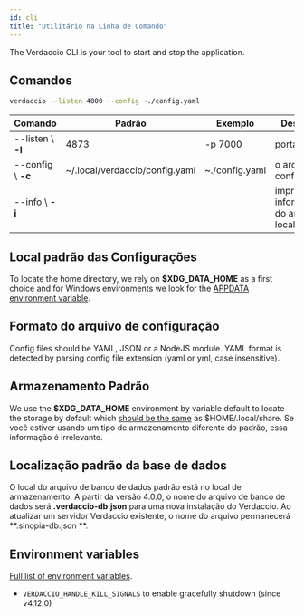 ```yaml
---
id: cli
title: "Utilitário na Linha de Comando"
---
```


The Verdaccio CLI is your tool to start and stop the application.

## Comandos

```bash
verdaccio --listen 4000 --config ~./config.yaml
```

| Comando            | Padrão                         | Exemplo        | Descrição                             |
| ------------------ | ------------------------------ | -------------- | ------------------------------------- |
| --listen \ **-l** | 4873                           | -p 7000        | porta http                            |
| --config \ **-c** | ~/.local/verdaccio/config.yaml | ~./config.yaml | o arquivo de configuração             |
| --info \ **-i**   |                                |                | imprime informações do ambiente local |

## Local padrão das Configurações

To locate the home directory, we rely on **$XDG_DATA_HOME** as a first choice and for Windows environments we look for the [APPDATA environment variable](https://www.howtogeek.com/318177/what-is-the-appdata-folder-in-windows/).

## Formato do arquivo de configuração

Config files should be YAML, JSON or a NodeJS module. YAML format is detected by parsing config file extension (yaml or yml, case insensitive).

## Armazenamento Padrão

We use the **$XDG_DATA_HOME** environment by variable default to locate the storage by default which [should be the same](https://askubuntu.com/questions/538526/is-home-local-share-the-default-value-for-xdg-data-home-in-ubuntu-14-04) as $HOME/.local/share. Se você estiver usando um tipo de armazenamento diferente do padrão, essa informação é irrelevante.

## Localização padrão da base de dados

O local do arquivo de banco de dados padrão está no local de armazenamento. A partir da versão 4.0.0, o nome do arquivo de banco de dados será **.verdaccio-db.json** para uma nova instalação do Verdaccio. Ao atualizar um servidor Verdaccio existente, o nome do arquivo permanecerá **.sinopia-db.json **.

## Environment variables

[Full list of environment variables](https://github.com/verdaccio/verdaccio/blob/master/docs/env.variables.md).

* `VERDACCIO_HANDLE_KILL_SIGNALS` to enable gracefully shutdown (since v4.12.0)